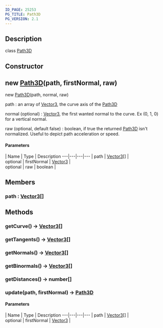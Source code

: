 ```yaml
---
ID_PAGE: 25253
PG_TITLE: Path3D
PG_VERSION: 2.1
---
```

## Description

class [Path3D](/classes/2.3/Path3D)



## Constructor

##  new [Path3D](/classes/2.3/Path3D)(path, firstNormal, raw)

new [Path3D](/classes/2.3/Path3D)(path, normal, raw)

path : an array of [Vector3](/classes/2.3/Vector3), the curve axis of the [Path3D](/classes/2.3/Path3D)

normal (optional) : [Vector3](/classes/2.3/Vector3), the first wanted normal to the curve. Ex (0, 1, 0) for a vertical normal.

raw (optional, default false) : boolean, if true the returned [Path3D](/classes/2.3/Path3D) isn't normalized. Useful to depict path acceleration or speed.

#### Parameters
 | Name | Type | Description
---|---|---|---
 | path | [Vector3](/classes/2.3/Vector3)[] |   
optional | firstNormal | [Vector3](/classes/2.3/Vector3) |   
optional | raw | boolean |  
## Members

### path : [Vector3](/classes/2.3/Vector3)[]



## Methods

### getCurve() &rarr; [Vector3](/classes/2.3/Vector3)[]


### getTangents() &rarr; [Vector3](/classes/2.3/Vector3)[]


### getNormals() &rarr; [Vector3](/classes/2.3/Vector3)[]


### getBinormals() &rarr; [Vector3](/classes/2.3/Vector3)[]


### getDistances() &rarr; number[]


### update(path, firstNormal) &rarr; [Path3D](/classes/2.3/Path3D)



#### Parameters
 | Name | Type | Description
---|---|---|---
 | path | [Vector3](/classes/2.3/Vector3)[] |   
optional | firstNormal | [Vector3](/classes/2.3/Vector3) |   
